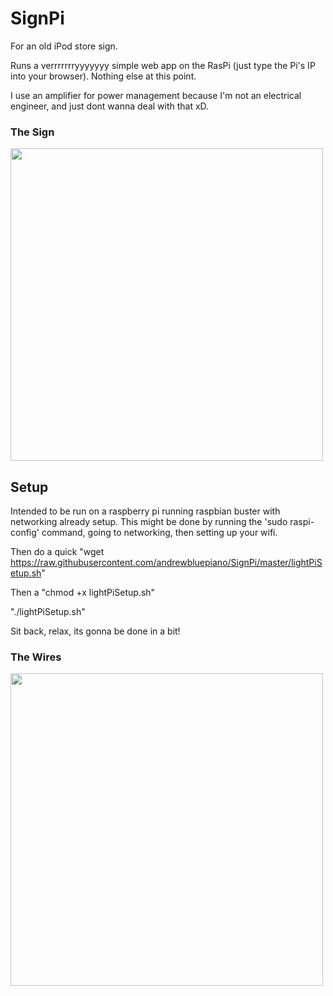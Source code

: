 

# SignPi
For an old iPod store sign.

Runs a verrrrrrryyyyyyy simple web app on the RasPi (just type the Pi's IP into your browser). Nothing else at this point.

I use an amplifier for power management because I'm not an electrical engineer, and just dont wanna deal with that xD.

### The Sign
<img src="https://i.imgur.com/yJKfxQL.jpg" width="500" /> 

## Setup
Intended to be run on a raspberry pi running raspbian buster with networking already setup. This might be done by running the 'sudo raspi-config' command, going to networking, then setting up your wifi. 

Then do a quick "wget https://raw.githubusercontent.com/andrewbluepiano/SignPi/master/lightPiSetup.sh"

Then a "chmod +x lightPiSetup.sh"

"./lightPiSetup.sh"

Sit back, relax, its gonna be done in a bit!


### The Wires
<img src="https://i.imgur.com/76YU2V7.jpg" width="500" />

